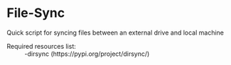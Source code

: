 # File-Sync

Quick script for syncing files between an external drive and local machine<br/>
  
 <dl>
  <dt>Required resources list:</dt>
  <dd>-dirsync (https://pypi.org/project/dirsync/) <br/></dd>
</dl>
